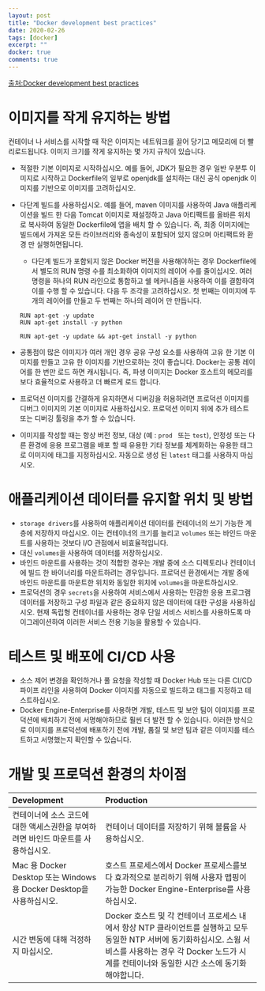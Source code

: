 ```yaml
---
layout: post
title: "Docker development best practices"
date: 2020-02-26
tags: [docker]
excerpt: ""
docker: true
comments: true
---
```


[출처:Docker development best practices](https://docs.docker.com/develop/dev-best-practices/)

# 이미지를 작게 유지하는 방법

컨테이너 나 서비스를 시작할 때 작은 이미지는 네트워크를 끌어 당기고 메모리에 더 빨리로드됩니다. 
이미지 크기를 작게 유지하는 몇 가지 규칙이 있습니다.  

- 적절한 기본 이미지로 시작하십시오. 
예를 들어, JDK가 필요한 경우 일반 우분투 이미지로 시작하고 Dockerfile의 일부로 openjdk를 설치하는 대신 
공식 openjdk 이미지를 기반으로 이미지를 고려하십시오.  
- 다단계 빌드를 사용하십시오. 
예를 들어, maven 이미지를 사용하여 Java 애플리케이션을 빌드 한 다음 
Tomcat 이미지로 재설정하고 Java 아티팩트를 올바른 위치로 복사하여 
동일한 Dockerfile에 앱을 배치 할 수 있습니다. 
즉, 최종 이미지에는 빌드에서 가져온 모든 라이브러리와 종속성이 포함되어 있지 않으며 
아티팩트와 환경 만 실행하면됩니다.  
  - 다단계 빌드가 포함되지 않은 Docker 버전을 사용해야하는 경우 
  Dockerfile에서 별도의 RUN 명령 수를 최소화하여 이미지의 레이어 수를 줄이십시오. 
  여러 명령을 하나의 RUN 라인으로 통합하고 쉘 메커니즘을 사용하여 
  이를 결합하여 이를 수행 할 수 있습니다. 
  다음 두 조각을 고려하십시오. 
  첫 번째는 이미지에 두 개의 레이어를 만들고 
  두 번째는 하나의 레이어 만 만듭니다.  
  ~~~
  RUN apt-get -y update
  RUN apt-get install -y python
  ~~~
  
  ~~~
  RUN apt-get -y update && apt-get install -y python
  ~~~
  
- 공통점이 많은 이미지가 여러 개인 경우 공유 구성 요소를 사용하여 고유 한 기본 이미지를 만들고 
고유 한 이미지를 기반으로하는 것이 좋습니다. Docker는 공통 레이어를 한 번만 로드 하면 캐시됩니다. 
즉, 파생 이미지는 Docker 호스트의 메모리를 보다 효율적으로 사용하고 더 빠르게 로드 합니다.  
- 프로덕션 이미지를 간결하게 유지하면서 디버깅을 허용하려면 
프로덕션 이미지를 디버그 이미지의 기본 이미지로 사용하십시오. 
프로덕션 이미지 위에 추가 테스트 또는 디버깅 툴링을 추가 할 수 있습니다.  
- 이미지를 작성할 때는 항상 버전 정보, 대상 (예 : `prod ` 또는 `test`), 
안정성 또는 다른 환경에 응용 프로그램을 배포 할 때 유용한 기타 정보를 체계화하는 
유용한 태그로 이미지에 태그를 지정하십시오. 자동으로 생성 된 `latest` 태그를 사용하지 마십시오.  


# 애플리케이션 데이터를 유지할 위치 및 방법

- `storage drivers`를 사용하여 애플리케이션 데이터를 컨테이너의 쓰기 가능한 계층에 저장하지 마십시오. 
이는 컨테이너의 크기를 늘리고 `volumes` 또는 바인드 마운트를 사용하는 것보다 I/O 관점에서 비효율적입니다.  
- 대신 `volumes`을 사용하여 데이터를 저장하십시오.  
- 바인드 마운트를 사용하는 것이 적합한 경우는 
개발 중에 소스 디렉토리나 컨테이너에 빌드 한 바이너리를 마운트하려는 경우입니다. 
프로덕션 환경에서는 개발 중에 바인드 마운트를 마운트한 위치와 동일한 위치에 `volumes`을 마운트하십시오.  
- 프로덕션의 경우 `secrets`을 사용하여 서비스에서 사용하는 민감한 응용 프로그램 데이터를 저장하고 
구성 파일과 같은 중요하지 않은 데이터에 대한 구성을 사용하십시오. 
현재 독립형 컨테이너를 사용하는 경우 단일 서비스 서비스를 사용하도록 마이그레이션하여 
이러한 서비스 전용 기능을 활용할 수 있습니다.  

# 테스트 및 배포에 CI/CD 사용  

- 소스 제어 변경을 확인하거나 풀 요청을 작성할 때 Docker Hub 또는 다른 CI/CD 파이프 라인을 사용하여
 Docker 이미지를 자동으로 빌드하고 태그를 지정하고 테스트하십시오.  
- Docker Engine-Enterprise를 사용하면 개발, 테스트 및 보안 팀이 이미지를 프로덕션에 배치하기 전에 서명해야하므로 
훨씬 더 발전 할 수 있습니다. 이러한 방식으로 이미지를 프로덕션에 배포하기 전에 
개발, 품질 및 보안 팀과 같은 이미지를 테스트하고 서명했는지 확인할 수 있습니다.  

# 개발 및 프로덕션 환경의 차이점

|Development|Production|
|:---|:---|
|컨테이너에 소스 코드에 대한 액세스권한을 부여하려면 바인드 마운트를 사용하십시오.|컨테이너 데이터를 저장하기 위해 볼륨을 사용하십시오.|
|Mac 용 Docker Desktop 또는 Windows 용 Docker Desktop을 사용하십시오.|호스트 프로세스에서 Docker 프로세스를보다 효과적으로 분리하기 위해 사용자 맵핑이 가능한 Docker Engine-Enterprise를 사용하십시오.|
|시간 변동에 대해 걱정하지 마십시오.|Docker 호스트 및 각 컨테이너 프로세스 내에서 항상 NTP 클라이언트를 실행하고 모두 동일한 NTP 서버에 동기화하십시오. 스웜 서비스를 사용하는 경우 각 Docker 노드가 시계를 컨테이너와 동일한 시간 소스에 동기화해야합니다.|



